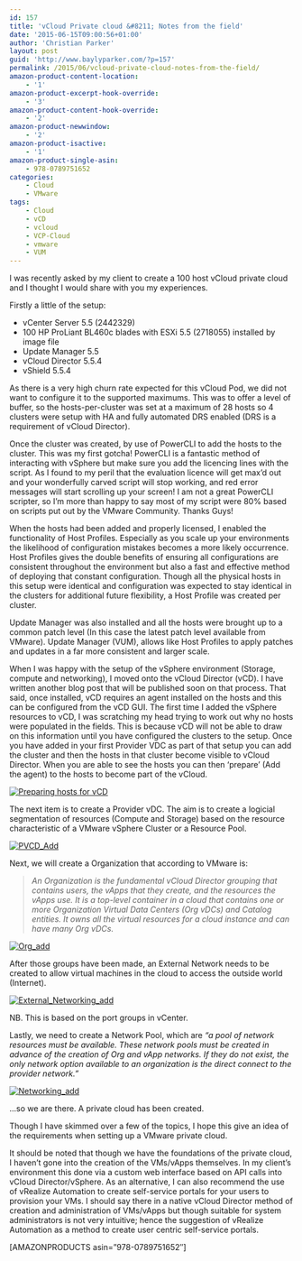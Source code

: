 ```yaml
---
id: 157
title: 'vCloud Private cloud &#8211; Notes from the field'
date: '2015-06-15T09:00:56+01:00'
author: 'Christian Parker'
layout: post
guid: 'http://www.baylyparker.com/?p=157'
permalink: /2015/06/vcloud-private-cloud-notes-from-the-field/
amazon-product-content-location:
    - '1'
amazon-product-excerpt-hook-override:
    - '3'
amazon-product-content-hook-override:
    - '2'
amazon-product-newwindow:
    - '2'
amazon-product-isactive:
    - '1'
amazon-product-single-asin:
    - 978-0789751652
categories:
    - Cloud
    - VMware
tags:
    - Cloud
    - vCD
    - vcloud
    - VCP-Cloud
    - vmware
    - VUM
---
```


I was recently asked by my client to create a 100 host vCloud private cloud and I thought I would share with you my experiences.

Firstly a little of the setup:

- vCenter Server 5.5 (2442329)
- 100 HP ProLiant BL460c blades with ESXi 5.5 (2718055) installed by image file
- Update Manager 5.5
- vCloud Director 5.5.4
- vShield 5.5.4

As there is a very high churn rate expected for this vCloud Pod, we did not want to configure it to the supported maximums. This was to offer a level of buffer, so the hosts-per-cluster was set at a maximum of 28 hosts so 4 clusters were setup with HA and fully automated DRS enabled (DRS is a requirement of vCloud Director).

Once the cluster was created, by use of PowerCLI to add the hosts to the cluster. This was my first gotcha! PowerCLI is a fantastic method of interacting with vSphere but make sure you add the licencing lines with the script. As I found to my peril that the evaluation licence will get max’d out and your wonderfully carved script will stop working, and red error messages will start scrolling up your screen! I am not a great PowerCLI scripter, so I’m more than happy to say most of my script were 80% based on scripts put out by the VMware Community. Thanks Guys!

When the hosts had been added and properly licensed, I enabled the functionality of Host Profiles. Especially as you scale up your environments the likelihood of configuration mistakes becomes a more likely occurrence. Host Profiles gives the double benefits of ensuring all configurations are consistent throughout the environment but also a fast and effective method of deploying that constant configuration. Though all the physical hosts in this setup were identical and configuration was expected to stay identical in the clusters for additional future flexibility, a Host Profile was created per cluster.

Update Manager was also installed and all the hosts were brought up to a common patch level (In this case the latest patch level available from VMware). Update Manager (VUM), allows like Host Profiles to apply patches and updates in a far more consistent and larger scale.

When I was happy with the setup of the vSphere environment (Storage, compute and networking), I moved onto the vCloud Director (vCD). I have written another blog post that will be published soon on that process. That said, once installed, vCD requires an agent installed on the hosts and this can be configured from the vCD GUI. The first time I added the vSphere resources to vCD, I was scratching my head trying to work out why no hosts were populated in the fields. This is because vCD will not be able to draw on this information until you have configured the clusters to the setup. Once you have added in your first Provider VDC as part of that setup you can add the cluster and then the hosts in that cluster become visible to vCloud Director. When you are able to see the hosts you can then ‘prepare’ (Add the agent) to the hosts to become part of the vCloud.

[![Preparing hosts for vCD](https://i0.wp.com/www.baylyparker.com/wp-content/uploads/2015/06/vCloud_Prepare.png?resize=300%2C137)](https://i0.wp.com/www.baylyparker.com/wp-content/uploads/2015/06/vCloud_Prepare.png)

The next item is to create a Provider vDC. The aim is to create a logicial segmentation of resources (Compute and Storage) based on the resource characteristic of a VMware vSphere Cluster or a Resource Pool.

[![PVCD_Add](https://i0.wp.com/www.baylyparker.com/wp-content/uploads/2015/06/PVCD_Add.png?resize=300%2C148)](https://i0.wp.com/www.baylyparker.com/wp-content/uploads/2015/06/PVCD_Add.png)

Next, we will create a Organization that according to VMware is:

> *An Organization is the fundamental vCloud Director grouping that contains users, the vApps that they create, and the resources the vApps use. It is a top-level container in a cloud that contains one or more Organization Virtual Data Centers (Org vDCs) and Catalog entities. It owns all the virtual resources for a cloud instance and can have many Org vDCs.*

[![Org_add](https://i0.wp.com/www.baylyparker.com/wp-content/uploads/2015/06/Org_add.png?resize=300%2C187)](https://i0.wp.com/www.baylyparker.com/wp-content/uploads/2015/06/Org_add.png)

After those groups have been made, an External Network needs to be created to allow virtual machines in the cloud to access the outside world (Internet).

[![External_Networking_add](https://i0.wp.com/www.baylyparker.com/wp-content/uploads/2015/06/External_Networking_add.png?resize=300%2C166)](https://i0.wp.com/www.baylyparker.com/wp-content/uploads/2015/06/External_Networking_add.png)

NB. This is based on the port groups in vCenter.

Lastly, we need to create a Network Pool, which are *“a pool of network resources must be available. These network pools must be created in advance of the creation of Org and vApp networks. If they do not exist, the only network option available to an organization is the direct connect to the provider network.”*

[![Networking_add](https://i0.wp.com/www.baylyparker.com/wp-content/uploads/2015/06/Networking_add.png?resize=300%2C185)](https://i0.wp.com/www.baylyparker.com/wp-content/uploads/2015/06/Networking_add.png)

…so we are there. A private cloud has been created.

Though I have skimmed over a few of the topics, I hope this give an idea of the requirements when setting up a VMware private cloud.

It should be noted that though we have the foundations of the private cloud, I haven’t gone into the creation of the VMs/vApps themselves. In my client’s environment this done via a custom web interface based on API calls into vCloud Director/vSphere. As an alternative, I can also recommend the use of vRealize Automation to create self-service portals for your users to provision your VMs. I should say there in a native vCloud Director method of creation and administration of VMs/vApps but though suitable for system administrators is not very intuitive; hence the suggestion of vRealize Automation as a method to create user centric self-service portals.

\[AMAZONPRODUCTS asin=”978-0789751652″\]